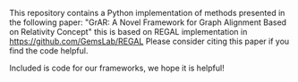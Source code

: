 This repository contains a Python implementation of methods presented in the following paper:
"GrAR: A Novel Framework for Graph Alignment Based on Relativity Concept" 
this is based on REGAL implementation in https://github.com/GemsLab/REGAL
Please consider citing this paper if you find the code helpful. 

Included is code for our frameworks,  we hope it is helpful!

